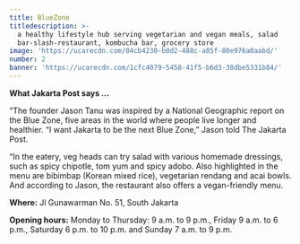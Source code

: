 ```yaml
---
title: BlueZone
titledescription: >-
  a healthy lifestyle hub serving vegetarian and vegan meals, salad
  bar-slash-restaurant, kombucha bar, grocery store
image: 'https://ucarecdn.com/04cb4230-b0d2-488c-a85f-80e976a0aabd/'
number: 2
banner: 'https://ucarecdn.com/1cfc4079-5458-41f5-b6d3-38dbe5331b84/'
---
```

**What Jakarta Post says ...** 

“The founder Jason Tanu was inspired by a National Geographic report on the Blue Zone, five areas in the world where people live longer and healthier. “I want Jakarta to be the next Blue Zone,” Jason told The Jakarta Post.

“In the eatery, veg heads can try salad with various homemade dressings, such as spicy chipotle, tom yum and spicy adobo. Also highlighted in the menu are bibimbap (Korean mixed rice), vegetarian rendang and acai bowls. And according to Jason, the restaurant also offers a vegan-friendly menu.

**Where:** Jl Gunawarman No. 51, South Jakarta

**Opening hours:** Monday to Thursday: 9 a.m. to 9 p.m., Friday 9 a.m. to 6 p.m., Saturday 6 p.m. to 10 p.m. and Sunday 7 a.m. to 9 p.m.
